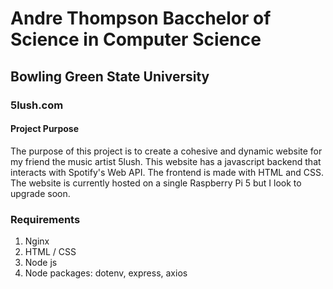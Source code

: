 # Andre Thompson Bacchelor of Science in Computer Science  
## Bowling Green State University  
### 5lush.com
#### Project Purpose
The purpose of this project is to create a cohesive and dynamic website for my friend the music artist 5lush. This website has a javascript backend that interacts with Spotify's Web API. The frontend is made with HTML and CSS. The website is currently hosted on a single Raspberry Pi 5 but I look to upgrade soon. 

### Requirements 
1. Nginx 
2. HTML / CSS 
3. Node js 
4. Node packages: dotenv, express, axios 
